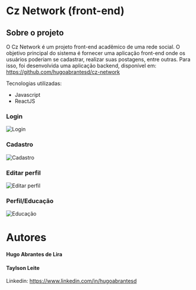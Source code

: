 # Cz Network (front-end)

## Sobre o projeto
O Cz Network é um projeto front-end acadêmico de uma rede social.
O objetivo principal do sistema é fornecer uma aplicação front-end onde os usuários poderiam se cadastrar, realizar suas postagens, entre outras.
Para isso, foi desenvolvida uma aplicação backend, disponível em: https://github.com/hugoabrantesd/cz-network

Tecnologias utilizadas:
- Javascript
- ReactJS

### Login
![Login](https://user-images.githubusercontent.com/75028196/194679074-67d32588-1c8a-4196-9759-6d58e511f54f.png)

### Cadastro
![Cadastro](https://user-images.githubusercontent.com/75028196/194679079-7d955b42-6302-4ba4-8cf5-9db63330d8f8.png)

### Editar perfil
![Editar perfil](https://user-images.githubusercontent.com/75028196/194679084-e5a1d78d-871e-4e2e-929d-b4ba8b7f56a1.png)

### Perfil/Educação
![Educação](https://user-images.githubusercontent.com/75028196/194679086-a4c63a0e-8de3-4be5-9682-732603780f00.png)


# Autores

#### Hugo Abrantes de Lira
#### Taylson Leite

Linkedin: https://www.linkedin.com/in/hugoabrantesd
